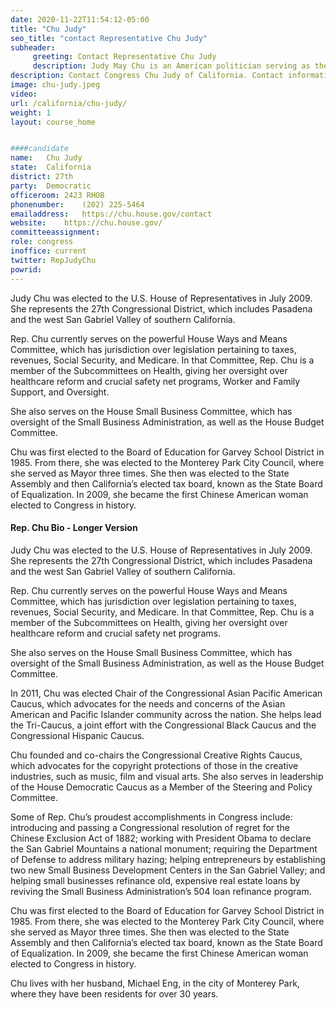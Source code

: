 ```yaml
---
date: 2020-11-22T11:54:12-05:00
title: "Chu Judy"
seo_title: "contact Representative Chu Judy"
subheader:
     greeting: Contact Representative Chu Judy 
     description: Judy May Chu is an American politician serving as the U.S. Representative for California's 27th congressional district since 2013. A member of the Democratic Party, she has held a seat in Congress since 2009, representing California's 32nd congressional district until redistricting.
description: Contact Congress Chu Judy of California. Contact information for Chu Judy includes email address, phone number, and mailing address.
image: chu-judy.jpeg
video: 
url: /california/chu-judy/
weight: 1
layout: course_home


####candidate
name:	Chu Judy
state:	California
district: 27th
party:	Democratic
officeroom:	2423 RHOB
phonenumber:	(202) 225-5464
emailaddress:	https://chu.house.gov/contact
website:	https://chu.house.gov/
committeeassignment: 
role: congress
inoffice: current
twitter: RepJudyChu
powrid: 
---
```



Judy Chu was elected to the U.S. House of Representatives in July 2009.  She represents the 27th Congressional District, which includes Pasadena and the west San Gabriel Valley of southern California.

Rep. Chu currently serves on the powerful House Ways and Means Committee, which has jurisdiction over legislation pertaining to taxes, revenues, Social Security, and Medicare. In that Committee, Rep. Chu is a member of the Subcommittees on Health, giving her oversight over healthcare reform and crucial safety net programs, Worker and Family Support, and Oversight. 

She also serves on the House Small Business Committee, which has oversight of the Small Business Administration, as well as the House Budget Committee. 

Chu was first elected to the Board of Education for Garvey School District in 1985.  From there, she was elected to the Monterey Park City Council, where she served as Mayor three times.  She then was elected to the State Assembly and then California’s elected tax board, known as the State Board of Equalization.  In 2009, she became the first Chinese American woman elected to Congress in history. 

#### Rep. Chu Bio - Longer Version
Judy Chu was elected to the U.S. House of Representatives in July 2009.  She represents the 27th Congressional District, which includes Pasadena and the west San Gabriel Valley of southern California.

Rep. Chu currently serves on the powerful House Ways and Means Committee, which has jurisdiction over legislation pertaining to taxes, revenues, Social Security, and Medicare. In that Committee, Rep. Chu is a member of the Subcommittees on Health, giving her oversight over healthcare reform and crucial safety net programs. 

She also serves on the House Small Business Committee, which has oversight of the Small Business Administration, as well as the House Budget Committee. 

In 2011, Chu was elected Chair of the  Congressional Asian Pacific American Caucus, which advocates for the needs and concerns of the Asian American and Pacific Islander community across the nation. She helps lead the Tri-Caucus, a joint effort with the Congressional Black Caucus and the Congressional Hispanic Caucus. 

Chu founded and co-chairs the Congressional Creative Rights Caucus, which advocates for the copyright protections of those in the creative industries, such as music, film and visual arts.  She also serves in leadership of the House Democratic Caucus as a Member of the Steering and Policy Committee.

Some of Rep. Chu’s proudest accomplishments in Congress include: introducing and passing a Congressional resolution of regret for the Chinese Exclusion Act of 1882; working with President Obama to declare the San Gabriel Mountains a national monument; requiring the Department of Defense to address military hazing; helping entrepreneurs by establishing two new Small Business Development Centers in the San Gabriel Valley; and helping small businesses refinance old, expensive real estate loans by reviving the Small Business Administration’s 504 loan refinance program.

Chu was first elected to the Board of Education for Garvey School District in 1985.  From there, she was elected to the Monterey Park City Council, where she served as Mayor three times.  She then was elected to the State Assembly and then California’s elected tax board, known as the State Board of Equalization.  In 2009, she became the first Chinese American woman elected to Congress in history. 

Chu lives with her husband, Michael Eng, in the city of Monterey Park, where they have been residents for over 30 years.